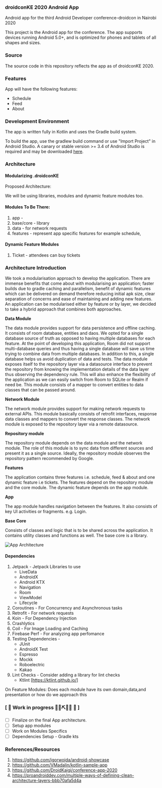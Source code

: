 ### droidconKE 2020 Android App

Android app for the third Android Developer conference-droidcon in Nairobi 2020

This project is the Android app for the conference. The app supports devices running Android 5.0+, and is optimized for phones and tablets of all shapes and sizes.

### Source

The source code in this repository reflects the app as of droidconKE 2020.

### Features

App will have the following features:
- Schedule
- Feed
- About


### Development Environment
The app is written fully in Kotlin and uses the Gradle build system.

To build the app, use the gradlew build command or use "Import Project" in Android Studio. A canary or stable version >= 3.4 of Android Studio is required and may be downloaded [here](https://developer.android.com/studio/archive).

### Architecture

#### Modularizing .droidconKE

Proposed Architecture:

We will be using libraries, modules and dynamic feature modules too.

#### Modules To Be There:
1. app -
2. base/core - library
3. data - for network requests
4. features - represent app specific features for  example schedule, 

#### Dynamic Feature Modules
1. Ticket - attendees can buy  tickets

### Architecture Introduction
We took a modularisation approach to develop the application. There are immense benefits that come about with modularising an application; faster builds due to gradle caching and parallelism, benefit of dynamic features which can be delivered on demand therefore reducing initial apk size, clear separation of concerns and ease of maintaining and adding new features. An application can be modularised either by feature or by layer, we decided to take a hybrid approach that combines both approaches. 

**Data Module**

The data module provides support for data persistence and offline caching. It consists of room database, entities and daos. We opted for a single database source of truth as opposed to having multiple databases for each feature. At the point of developing this application, Room did not support multi-database queries and thus having a single database will save us time trying to combine data from multiple databases. In addition to this, a single database helps us avoid duplication of data and tests. The data module exposes itself to the repository layer via a datasource interface to prevent the repository from knowing the implementation details of the data layer thus observing the dependency rule. This will also enhance the flexibility of the application as we can easily switch from Room to SQLite or Realm if need be. This module consists of a mapper to convert entities to data classes that can be passed around.

**Network Module**

The network module provides support for making network requests to external APIs. This module basically consists of retrofit interfaces, response data classes and mappers to convert the response classes. The network module is exposed to the repository layer via a remote datasource. 

**Repository module**

The repository module depends on the data module and the network module. The role of this module is to sync data from different sources and present it as a single source. Ideally, the repository module observes the repository pattern recommended by Google.

**Features**

The application contains three features i.e. schedule, feed & about and one dynamic feature i.e tickets. The features depend on the repository module and the core module. The dynamic feature depends on the app module.

**App**

The app module handles navigation between the features. It also consists of key UI activities or fragments. e.g. Login. 

**Base Core**

Consists of classes and logic that is to be shared across the application. It contains utility classes and functions as well. The base core is a library.

![App Architecture](https://lh3.googleusercontent.com/6EI050mhVaRoydUSWRlvnjyHpob4b0ivKOlIiz-Jx9Nw1WmCThQlCkV5bgitcvwCfo4rafEGNGLH8aWx4mIzbgNMJ1urJ5zcbaWhyt10ySY7Eir1bVmDtO5JdnanU65b42pOZJD-B7V9-C72gXzbIO1WjSHCGYejRtDXWgBzlbR7Q-A-VV4rjzz4duoAMnDY3quBPt3gPbSOp_aTLl2VNbkflsCL8YrDJWzhdS_lAZwTUXAewlS7RlhW_kE5voBQIy1epnNnB8KfP1UnGrr_snb7vuReRa-jzyF1cPh6CdTeQpX1t5sw_NGNuBkXmT6O3hBwzY_oIVDg4Kh3pYB2iZp50UxzC7HLW0vK9GBC_v2OGOC89gU8d88eEDpvIqQ4Llpp6AFte8F7jPRxFnrI9RZbvu6uE_bB4jdZTPhqVTrhNfHHKsZoFgncoq5ADlicawDF8PQO0uI-uejT2-3FjjTIhsguNmY4ls_cC1h0IH__TH0-V3D_KSCENpxdMTcl8_H27SEMwQNAVlOEnGfuBB4uJ-tbQWl0IVHmu_E9jr5Jkmkh2BRlHFaw8-YZ7CmaIILQ2Y7Zg05jivF5K4fI3LNVfYfsfQhqi65_yf0pZZZfa3av6CXA2viKG_iNB-w4fYrjm4rg-40sxPHguNZ5qOGd78vVO73xHs-eH5ImCEyv_3DR_af5zeI=w692-h622-no "App Architecture")


#### Dependencies
1. Jetpack - Jetpack Libraries to use
	- LiveData
	- AndroidX
	- Android KTX
	- Navigation
	- Room
	- ViewModel
	- Lifecycle
2. Coroutines - For Concurrency and Asynchronous tasks
3. Retrofit - For network requests
4. Koin - For Dependency Injection
5. Crashlytics
6. Coil - For Image Loading and Caching
7. Firebase Perf - For analyzing app perfomance
8. Testing Dependencies -
	- JUnit
	- AndroidX Test
	- Espresso
	- Mockk
	- Roboelectric
	- Kakao
9. Lint Checks - Consider adding a library for lint checks
	- Ktlint [https://ktlint.github.io/]

On Feature Modules: Does each module have its own domain,data,and presentation or how do we approach this

###  \[ 🚧 Work in progress 👷‍♀️⛏👷🔧️ 🚧 \]

- [ ] Finalize on the final App architecture.
- [ ] Setup app modules
- [ ] Work on Modules Specifics
- [ ] Dependencies Setup - Gradle kts

### References/Resources
1.  https://github.com/igorwojda/android-showcase
2.  https://github.com/VMadalin/kotlin-sample-app
3.  https://github.com/DroidKaigi/conference-app-2020
4.  https://proandroiddev.com/multiple-ways-of-defining-clean-architecture-layers-bbb70afa5d4a

